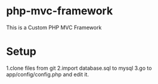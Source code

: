 # php-mvc-framework
This is a Custom PHP MVC Framework 

# Setup
1.clone files from git
2.import database.sql to mysql
3.go to app/config/config.php and edit it.
